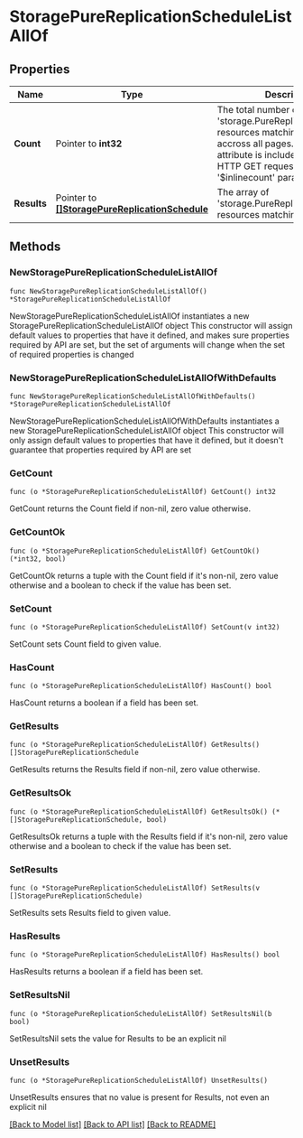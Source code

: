 # StoragePureReplicationScheduleListAllOf

## Properties

Name | Type | Description | Notes
------------ | ------------- | ------------- | -------------
**Count** | Pointer to **int32** | The total number of &#39;storage.PureReplicationSchedule&#39; resources matching the request, accross all pages. The &#39;Count&#39; attribute is included when the HTTP GET request includes the &#39;$inlinecount&#39; parameter. | [optional] 
**Results** | Pointer to [**[]StoragePureReplicationSchedule**](StoragePureReplicationSchedule.md) | The array of &#39;storage.PureReplicationSchedule&#39; resources matching the request. | [optional] 

## Methods

### NewStoragePureReplicationScheduleListAllOf

`func NewStoragePureReplicationScheduleListAllOf() *StoragePureReplicationScheduleListAllOf`

NewStoragePureReplicationScheduleListAllOf instantiates a new StoragePureReplicationScheduleListAllOf object
This constructor will assign default values to properties that have it defined,
and makes sure properties required by API are set, but the set of arguments
will change when the set of required properties is changed

### NewStoragePureReplicationScheduleListAllOfWithDefaults

`func NewStoragePureReplicationScheduleListAllOfWithDefaults() *StoragePureReplicationScheduleListAllOf`

NewStoragePureReplicationScheduleListAllOfWithDefaults instantiates a new StoragePureReplicationScheduleListAllOf object
This constructor will only assign default values to properties that have it defined,
but it doesn't guarantee that properties required by API are set

### GetCount

`func (o *StoragePureReplicationScheduleListAllOf) GetCount() int32`

GetCount returns the Count field if non-nil, zero value otherwise.

### GetCountOk

`func (o *StoragePureReplicationScheduleListAllOf) GetCountOk() (*int32, bool)`

GetCountOk returns a tuple with the Count field if it's non-nil, zero value otherwise
and a boolean to check if the value has been set.

### SetCount

`func (o *StoragePureReplicationScheduleListAllOf) SetCount(v int32)`

SetCount sets Count field to given value.

### HasCount

`func (o *StoragePureReplicationScheduleListAllOf) HasCount() bool`

HasCount returns a boolean if a field has been set.

### GetResults

`func (o *StoragePureReplicationScheduleListAllOf) GetResults() []StoragePureReplicationSchedule`

GetResults returns the Results field if non-nil, zero value otherwise.

### GetResultsOk

`func (o *StoragePureReplicationScheduleListAllOf) GetResultsOk() (*[]StoragePureReplicationSchedule, bool)`

GetResultsOk returns a tuple with the Results field if it's non-nil, zero value otherwise
and a boolean to check if the value has been set.

### SetResults

`func (o *StoragePureReplicationScheduleListAllOf) SetResults(v []StoragePureReplicationSchedule)`

SetResults sets Results field to given value.

### HasResults

`func (o *StoragePureReplicationScheduleListAllOf) HasResults() bool`

HasResults returns a boolean if a field has been set.

### SetResultsNil

`func (o *StoragePureReplicationScheduleListAllOf) SetResultsNil(b bool)`

 SetResultsNil sets the value for Results to be an explicit nil

### UnsetResults
`func (o *StoragePureReplicationScheduleListAllOf) UnsetResults()`

UnsetResults ensures that no value is present for Results, not even an explicit nil

[[Back to Model list]](../README.md#documentation-for-models) [[Back to API list]](../README.md#documentation-for-api-endpoints) [[Back to README]](../README.md)


